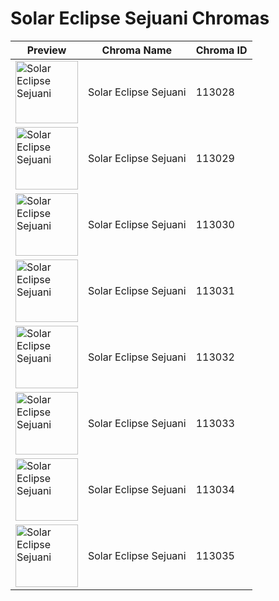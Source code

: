 # Solar Eclipse Sejuani Chromas

| Preview | Chroma Name | Chroma ID |
|---|---|---|
| <img src='https://raw.communitydragon.org/latest/plugins/rcp-be-lol-game-data/global/default/v1/champion-chroma-images/113/113028.png' alt='Solar Eclipse Sejuani' width='100'> | Solar Eclipse Sejuani | 113028 |
| <img src='https://raw.communitydragon.org/latest/plugins/rcp-be-lol-game-data/global/default/v1/champion-chroma-images/113/113029.png' alt='Solar Eclipse Sejuani' width='100'> | Solar Eclipse Sejuani | 113029 |
| <img src='https://raw.communitydragon.org/latest/plugins/rcp-be-lol-game-data/global/default/v1/champion-chroma-images/113/113030.png' alt='Solar Eclipse Sejuani' width='100'> | Solar Eclipse Sejuani | 113030 |
| <img src='https://raw.communitydragon.org/latest/plugins/rcp-be-lol-game-data/global/default/v1/champion-chroma-images/113/113031.png' alt='Solar Eclipse Sejuani' width='100'> | Solar Eclipse Sejuani | 113031 |
| <img src='https://raw.communitydragon.org/latest/plugins/rcp-be-lol-game-data/global/default/v1/champion-chroma-images/113/113032.png' alt='Solar Eclipse Sejuani' width='100'> | Solar Eclipse Sejuani | 113032 |
| <img src='https://raw.communitydragon.org/latest/plugins/rcp-be-lol-game-data/global/default/v1/champion-chroma-images/113/113033.png' alt='Solar Eclipse Sejuani' width='100'> | Solar Eclipse Sejuani | 113033 |
| <img src='https://raw.communitydragon.org/latest/plugins/rcp-be-lol-game-data/global/default/v1/champion-chroma-images/113/113034.png' alt='Solar Eclipse Sejuani' width='100'> | Solar Eclipse Sejuani | 113034 |
| <img src='https://raw.communitydragon.org/latest/plugins/rcp-be-lol-game-data/global/default/v1/champion-chroma-images/113/113035.png' alt='Solar Eclipse Sejuani' width='100'> | Solar Eclipse Sejuani | 113035 |
